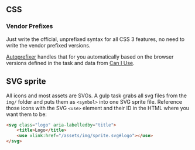 CSS
------------------

### Vendor Prefixes

Just write the official, unprefixed syntax for all CSS 3 features, no need to write the vendor prefixed versions.

[Autoprefixer](https://github.com/postcss/autoprefixer) handles that for you automatically based on the browser versions defined in the task and data from [Can I Use](http://caniuse.com/).


SVG sprite
------------------

All icons and most assets are SVGs. A gulp task grabs all svg files from the `img/` folder and puts them as `<symbol>` into one SVG sprite file. Reference those icons with the SVG `<use>` element and their ID in the HTML where you want them to be:

```html
<svg class="logo" aria-labelledby="title">
    <title>Logo</title>
    <use xlink:href="/assets/img/sprite.svg#logo"></use>
</svg>
```
